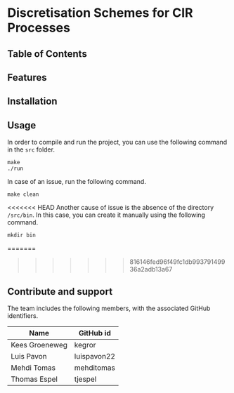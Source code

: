 # Discretisation Schemes for CIR Processes

## Table of Contents

## Features

## Installation

## Usage

In order to compile and run the project, you can use the following command in the `src` folder.

```
make
./run
```

In case of an issue, run the following command.

```
make clean
```

<<<<<<< HEAD
Another cause of issue is the absence of the directory `/src/bin`. In this case, you can create it manually using the following command.
```
mkdir bin
```

=======
>>>>>>> 816146fed96f49fc1db99379149936a2adb13a67
## Contribute and support

The team includes the following members, with the associated GitHub identifiers.

| Name | GitHub id |
| --- | --- |
|Kees Groeneweg|kegror|
|Luis Pavon|luispavon22|
|Mehdi Tomas|mehditomas|
|Thomas Espel|tjespel|
